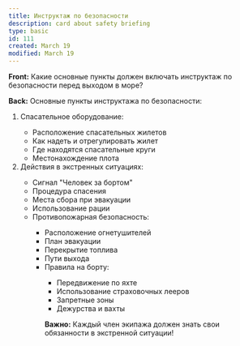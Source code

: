 ```yaml
---
title: Инструктаж по безопасности
description: card about safety briefing
type: basic
id: 111
created: March 19
modified: March 19
---
```


**Front:**
Какие основные пункты должен включать инструктаж по безопасности перед выходом в море?

**Back:**
Основные пункты инструктажа по безопасности:

<ol>
  <li>Спасательное оборудование:</li>
    <ul>
      <li>Расположение спасательных жилетов</li>
      <li>Как надеть и отрегулировать жилет</li>
      <li>Где находятся спасательные круги</li>
      <li>Местонахождение плота</li>
    </ul>

  <li>Действия в экстренных ситуациях:</li>
    <ul>
      <li>Сигнал "Человек за бортом"</li>
      <li>Процедура спасения</li>
      <li>Места сбора при эвакуации</li>
      <li>Использование рации</li>

  <li>Противопожарная безопасность:</li>
    <ul>
      <li>Расположение огнетушителей</li>
      <li>План эвакуации</li>
      <li>Перекрытие топлива</li>
      <li>Пути выхода</li>

  <li>Правила на борту:</li>
    <ul>
      <li>Передвижение по яхте</li>
      <li>Использование страховочных лееров</li>
      <li>Запретные зоны</li>
      <li>Дежурства и вахты</li>
    </ul>

<p><strong>Важно:</strong> Каждый член экипажа должен знать свои обязанности в экстренной ситуации!</p>
